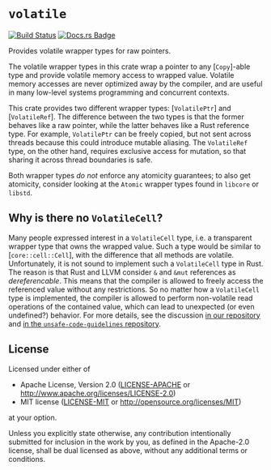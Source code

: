 # `volatile`

[![Build Status](https://github.com/rust-osdev/volatile/workflows/Build/badge.svg)](https://github.com/rust-osdev/volatile/actions?query=workflow%3ABuild) [![Docs.rs Badge](https://docs.rs/volatile/badge.svg)](https://docs.rs/volatile/)

Provides volatile wrapper types for raw pointers.

The volatile wrapper types in this crate wrap a pointer to any [`Copy`]-able type and provide volatile memory access to wrapped value.
Volatile memory accesses are never optimized away by the compiler, and are useful in many low-level systems programming and concurrent contexts.

This crate provides two different wrapper types: [`VolatilePtr`] and [`VolatileRef`].
The difference between the two types is that the former behaves like a raw pointer, while the latter behaves like a Rust reference type.
For example, `VolatilePtr` can be freely copied, but not sent across threads because this could introduce mutable aliasing.
The `VolatileRef` type, on the other hand, requires exclusive access for mutation, so that sharing it across thread boundaries is safe.

Both wrapper types *do not* enforce any atomicity guarantees; to also get atomicity, consider looking at the `Atomic` wrapper types found in `libcore` or `libstd`.

## Why is there no `VolatileCell`?

Many people expressed interest in a `VolatileCell` type, i.e. a transparent wrapper type that owns the wrapped value.
Such a type would be similar to [`core::cell::Cell`], with the difference that all methods are volatile.
Unfortunately, it is not sound to implement such a `VolatileCell` type in Rust.
The reason is that Rust and LLVM consider `&` and `&mut` references as _dereferencable_.
This means that the compiler is allowed to freely access the referenced value without any restrictions.
So no matter how a `VolatileCell` type is implemented, the compiler is allowed to perform non-volatile read operations of the contained value, which can lead to unexpected (or even undefined?) behavior.
For more details, see the discussion [in our repository](https://github.com/rust-osdev/volatile/issues/31) and [in the `unsafe-code-guidelines` repository](https://github.com/rust-lang/unsafe-code-guidelines/issues/411).

## License

Licensed under either of

- Apache License, Version 2.0 ([LICENSE-APACHE](LICENSE-APACHE) or
  http://www.apache.org/licenses/LICENSE-2.0)
- MIT license ([LICENSE-MIT](LICENSE-MIT) or http://opensource.org/licenses/MIT)

at your option.

Unless you explicitly state otherwise, any contribution intentionally submitted for inclusion in the work by you, as defined in the Apache-2.0 license, shall be dual licensed as above, without any additional terms or conditions.
